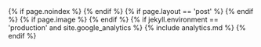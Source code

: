 <head>
  <meta charset="utf-8">
  <meta http-equiv="X-UA-Compatible" content="IE=edge">
  <meta name="viewport" content="width=device-width, initial-scale=1">
  <title>{% if page.title %} {{page.title}} | {% endif %}{{site.title}}</title>
  {% if page.noindex  %}
    <meta name="robots" content="noindex" />
  {% endif %}
  <meta property="og:site_name" content="{{site.title}}" />
  <meta itemprop = 'description' name="description" content="{{ page.excerpt | default: site.description | strip_html | normalize_whitespace | truncate: 160 | escape }}">
  <meta property="og:description" content="{{ page.excerpt | default: site.description | strip_html | normalize_whitespace | truncate: 160 | escape }}">
  <meta property="og:locale" content="en_US" />
  {% if page.layout == 'post' %}
    <meta property="og:type" content="article" />
    <meta property="og:title" content="{{page.title}}" />
    <meta property="og:url" content="{{site.baseurl}}/{{page.title}}" />
    <meta property="article:published_time" content="{{page.date | date_to_xmlschema}}" />
    <script type="application/ld+json">
      {"@context": "http://schema.org",
      "@type": "BlogPosting"",
      "name": "{{site.title}}",
      "headline": "{{page.tite}}",
      "description": "{{page.description}}",
      "url": "{{site.baseur}}/{{page.permalink}}"}
    </script>
  {% endif %}
  {% if page.image %}
    <meta property="og:image" content="{{site.baseur}}/assets/posts/{{page.image}}" />
    <meta property="og:image:width" content="720" />
    <meta property="og:image:height" content="360" />
    <meta name="twitter:site" content="@{{site.twitter}}" />
    <meta name="twitter:image" content="{{site.baseur}}/assets/posts/{{page.image}}?w=240" />
    <meta name="twitter:card" content="summary" />
    <meta name="twitter:creator" content="@{{site.twitter}}" />
  {% endif %}
  <link rel = 'icon' type = 'image/ico' sizes = '32X32' href = "{{site.baseurl}}/favicon.ico">
  <link rel="apple-touch-icon" sizes="180x180" href="{{site.baseurl}}/apple.png">
  <link rel="mask-icon" href="{{site.baseurl}}/safari.svg" color="#5bbad5">
  <meta name="theme-color" content="#ffffff">
  <link rel="canonical" href="{{ page.url | replace:'index.htm l','' | absolute_url }}">
  {% if jekyll.environment == 'production' and site.google_analytics %}
  {% include analytics.md %}
  {% endif %}
  <style>
    {% include posts.css %}
    {% include icons.css %}
    {% include critical.css %}
  </style>
  <script defer src="https://use.fontawesome.com/releases/v5.0.2/js/all.js"></script>
</head>
